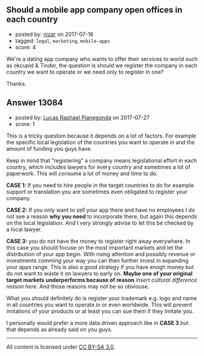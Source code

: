 ## Should a mobile app company open offices in each country

- posted by: [nizar](https://stackexchange.com/users/11343381/nizar) on 2017-07-16
- tagged: `legal`, `marketing`, `mobile-apps`
- score: 4

We're a dating app company who wants to offer their services to world such as okcupid & Tinder, the question is should we register the company in each country we want to operate or we need only to register in one? 

Thanks.


## Answer 13084

- posted by: [Lucas Raphael Pianegonda](https://stackexchange.com/users/10909545/lucas-raphael-pianegonda) on 2017-07-27
- score: 1

This is a tricky question because it depends on a lot of factors. For example the specific local legislation of the countries you want to operate in and the amount of funding you guys have. 

Keep in mind that "registering" a company means legislational effort in each country, which includes lawyers for every country and sometimes a lot of paperwork. This will consume a lot of money and time to do.

**CASE 1:** If you need to hire people in the target countries to do for example support or translation you are sometimes even obligated to register your company.

**CASE 2:** If you only want to sell your app there and have no employees I do not see a reason **why you need** to incorporate there, but again this depends on the local legislation. And I very strongly advise to let this be checked by a local lawyer.

**CASE 3:** you do not have the money to register right away everywhere. In this case you should focuse on the most important markets and let the distribution of your app begin. With rising attention and possibly revenue or investments comming your way you can then further invest in expanding your apps range. This is also a good strategy if you have enogh money but do not want to waste it on lawyers to early on. **Maybe one of your original target markets underperforms because of reason** *insert cultural difference reason here*. And those reasons may not be so obviouse. 

What you should definitely do is register your trademark e.g. logo and name in all countries you want to operate in or even worldwide. This will prevent imitations of your products or at least you can sue them if they imitate you.

I personally would prefer a more data driven approach like in **CASE 3** but that depends as already said on you guys.




---

All content is licensed under [CC BY-SA 3.0](https://creativecommons.org/licenses/by-sa/3.0/).
